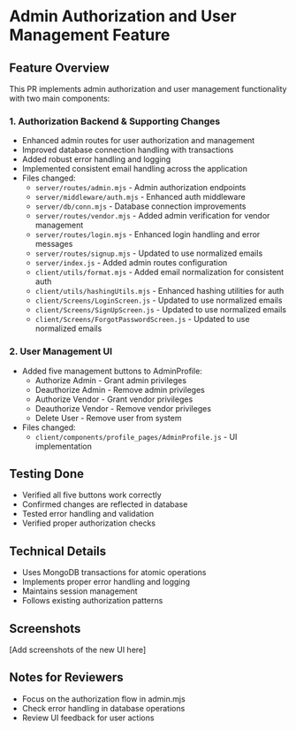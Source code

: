 # Admin Authorization and User Management Feature

## Feature Overview
This PR implements admin authorization and user management functionality with two main components:
### 1. Authorization Backend & Supporting Changes
- Enhanced admin routes for user authorization and management
- Improved database connection handling with transactions
- Added robust error handling and logging
- Implemented consistent email handling across the application
- Files changed:
  * `server/routes/admin.mjs` - Admin authorization endpoints
  * `server/middleware/auth.mjs` - Enhanced auth middleware
  * `server/db/conn.mjs` - Database connection improvements
  * `server/routes/vendor.mjs` - Added admin verification for vendor management
  * `server/routes/login.mjs` - Enhanced login handling and error messages
  * `server/routes/signup.mjs` - Updated to use normalized emails
  * `server/index.js` - Added admin routes configuration
  * `client/utils/format.mjs` - Added email normalization for consistent auth
  * `client/utils/hashingUtils.mjs` - Enhanced hashing utilities for auth
  * `client/Screens/LoginScreen.js` - Updated to use normalized emails
  * `client/Screens/SignUpScreen.js` - Updated to use normalized emails
  * `client/Screens/ForgotPasswordScreen.js` - Updated to use normalized emails
### 2. User Management UI
- Added five management buttons to AdminProfile:
  * Authorize Admin - Grant admin privileges
  * Deauthorize Admin - Remove admin privileges
  * Authorize Vendor - Grant vendor privileges
  * Deauthorize Vendor - Remove vendor privileges
  * Delete User - Remove user from system
- Files changed:
  * `client/components/profile_pages/AdminProfile.js` - UI implementation


## Testing Done
- Verified all five buttons work correctly
- Confirmed changes are reflected in database
- Tested error handling and validation
- Verified proper authorization checks


## Technical Details
- Uses MongoDB transactions for atomic operations
- Implements proper error handling and logging
- Maintains session management
- Follows existing authorization patterns

## Screenshots
[Add screenshots of the new UI here]

## Notes for Reviewers
- Focus on the authorization flow in admin.mjs
- Check error handling in database operations
- Review UI feedback for user actions